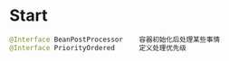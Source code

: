 # Start

```java
@Interface BeanPostProcessor	容器初始化后处理某些事情
@Interface PriorityOrdered		定义处理优先级
```

